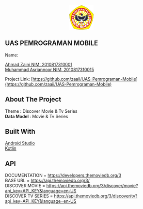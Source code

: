 <br />
<div align="center">
    <img src="imgreadme/Univ.png" alt="Logo" width="80" height="80">
  </a>
</div>

## UAS PEMROGRAMAN MOBILE
Name: <p>[Ahmad Zaini NIM: 2010817310001](https://github.com/zaaii/)<br>
  [Muhammad Asriannoor NIM: 2010817310015](https://github.com/Asriann15/)

Project Link: [https://github.com/zaaii/UAS-Pemrograman-Mobile](https://github.com/zaaii/UAS-Pemrograman-Mobile)
    
## About The Project
Theme           : Discover Movie & Tv Series <br>
**Data Model**  : Movie & Tv Series

## Built With

[Android Studio](https://developer.android.com/)<br>
[Kotlin](https://kotlinlang.org/)
    
## API
DOCUMENTATION        = https://developers.themoviedb.org/3 <br>
BASE URL             = https://api.themoviedb.org/3/ <br>
DISCOVER MOVIE       = https://api.themoviedb.org/3/discover/movie?api_key=API_KEY&language=en-US <br>
DISCOVER TV SERIES   = https://api.themoviedb.org/3/discover/tv?api_key=API_KEY&language=en-US <br>
